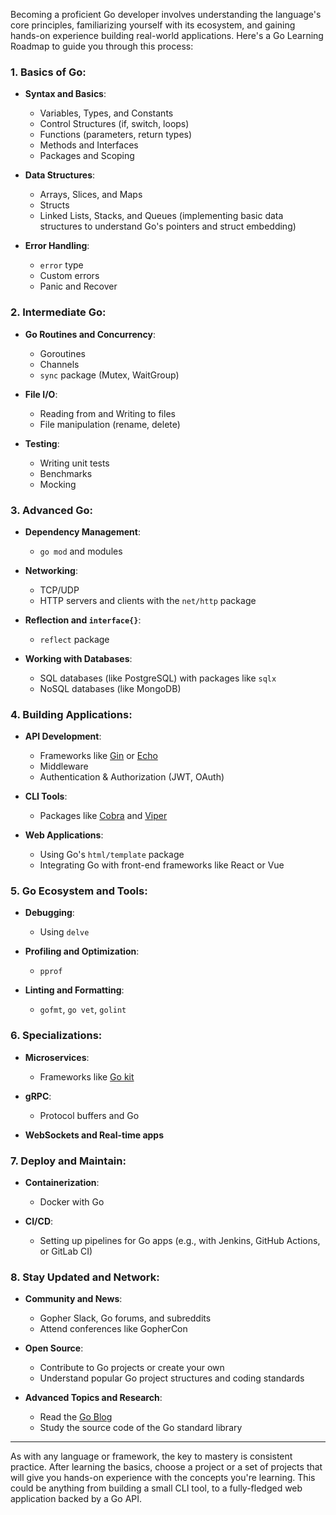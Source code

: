 Becoming a proficient Go developer involves understanding the language's core principles, familiarizing yourself with its ecosystem, and gaining hands-on experience building real-world applications. Here's a Go Learning Roadmap to guide you through this process:

### 1. **Basics of Go**:
- **Syntax and Basics**:
  - Variables, Types, and Constants
  - Control Structures (if, switch, loops)
  - Functions (parameters, return types)
  - Methods and Interfaces
  - Packages and Scoping

- **Data Structures**:
  - Arrays, Slices, and Maps
  - Structs
  - Linked Lists, Stacks, and Queues (implementing basic data structures to understand Go's pointers and struct embedding)

- **Error Handling**:
  - `error` type
  - Custom errors
  - Panic and Recover

### 2. **Intermediate Go**:
- **Go Routines and Concurrency**:
  - Goroutines
  - Channels
  - `sync` package (Mutex, WaitGroup)

- **File I/O**:
  - Reading from and Writing to files
  - File manipulation (rename, delete)

- **Testing**:
  - Writing unit tests
  - Benchmarks
  - Mocking

### 3. **Advanced Go**:
- **Dependency Management**:
  - `go mod` and modules

- **Networking**:
  - TCP/UDP
  - HTTP servers and clients with the `net/http` package

- **Reflection and `interface{}`**:
  - `reflect` package

- **Working with Databases**:
  - SQL databases (like PostgreSQL) with packages like `sqlx`
  - NoSQL databases (like MongoDB)

### 4. **Building Applications**:
- **API Development**:
  - Frameworks like [Gin](https://github.com/gin-gonic/gin) or [Echo](https://github.com/labstack/echo)
  - Middleware
  - Authentication & Authorization (JWT, OAuth)

- **CLI Tools**:
  - Packages like [Cobra](https://github.com/spf13/cobra) and [Viper](https://github.com/spf13/viper)

- **Web Applications**:
  - Using Go's `html/template` package
  - Integrating Go with front-end frameworks like React or Vue

### 5. **Go Ecosystem and Tools**:
- **Debugging**:
  - Using `delve`

- **Profiling and Optimization**:
  - `pprof`

- **Linting and Formatting**:
  - `gofmt`, `go vet`, `golint`

### 6. **Specializations**:
- **Microservices**:
  - Frameworks like [Go kit](https://github.com/go-kit/kit)

- **gRPC**:
  - Protocol buffers and Go

- **WebSockets and Real-time apps**

### 7. **Deploy and Maintain**:
- **Containerization**:
  - Docker with Go

- **CI/CD**:
  - Setting up pipelines for Go apps (e.g., with Jenkins, GitHub Actions, or GitLab CI)

### 8. **Stay Updated and Network**:
- **Community and News**:
  - Gopher Slack, Go forums, and subreddits
  - Attend conferences like GopherCon

- **Open Source**:
  - Contribute to Go projects or create your own
  - Understand popular Go project structures and coding standards

- **Advanced Topics and Research**:
  - Read the [Go Blog](https://blog.golang.org/)
  - Study the source code of the Go standard library

---

As with any language or framework, the key to mastery is consistent practice. After learning the basics, choose a project or a set of projects that will give you hands-on experience with the concepts you're learning. This could be anything from building a small CLI tool, to a fully-fledged web application backed by a Go API.